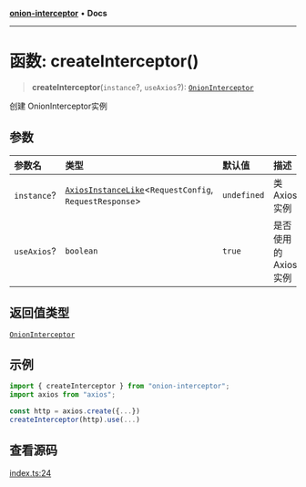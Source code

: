 [**onion-interceptor**](../README.md) • **Docs**

***

# 函数: createInterceptor()

> **createInterceptor**(`instance`?, `useAxios`?): [`OnionInterceptor`](../classes/OnionInterceptor.md)

创建 OnionInterceptor实例

## 参数

| 参数名 | 类型 | 默认值 | 描述 |
| :------ | :------ | :------ | :------ |
| `instance`? | [`AxiosInstanceLike`](../interfaces/AxiosInstanceLike.md)\<`RequestConfig`, `RequestResponse`\> | `undefined` | 类Axios实例 |
| `useAxios`? | `boolean` | `true` | 是否使用的 Axios 实例 |

## 返回值类型

[`OnionInterceptor`](../classes/OnionInterceptor.md)

## 示例

```typescript
import { createInterceptor } from "onion-interceptor";
import axios from "axios";

const http = axios.create({...})
createInterceptor(http).use(...)
```

## 查看源码

[index.ts:24](https://github.com/coverjs/onion-interceptor/blob/63c6c8b676a8e435d2716a63054f57c037de5afd/packages/core/src/index.ts#L24)

